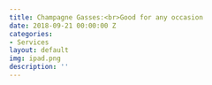 ```yaml
---
title: Champagne Gasses:<br>Good for any occasion
date: 2018-09-21 00:00:00 Z
categories:
- Services
layout: default
img: ipad.png
description: ''
---
```


